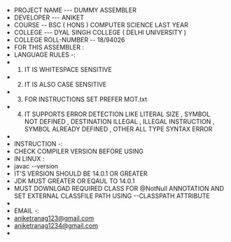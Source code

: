 
 * PROJECT NAME --- DUMMY ASSEMBLER
 * DEVELOPER --- ANIKET
 * COURSE -- BSC ( HONS ) COMPUTER SCIENCE LAST YEAR
 * COLLEGE --- DYAL SINGH COLLEGE ( DELHI UNIVERSITY )
 * COLLEGE ROLL-NUMBER -- 18/94026
 *  FOR THIS ASSEMBLER :
 *  LANGUAGE RULES -:
 *  1. IT IS WHITESPACE SENSITIVE
 *  2. IT IS ALSO CASE SENSITIVE
 *  3. FOR INSTRUCTIONS SET PREFER MOT.txt
 *  4. IT SUPPORTS ERROR DETECTION LIKE LITERAL SIZE , SYMBOL NOT DEFINED , DESTINATION ILLEGAL , ILLEGAL INSTRUCTION , SYMBOL ALREADY DEFINED  , OTHER ALL TYPE         SYNTAX ERROR
 *
 *  INSTRUCTION -:
 *  CHECK COMPILER VERSION BEFORE USING 
 *  IN LINUX :
 *  javac --version
 *  IT'S VERSION SHOULD BE 14.0.1 OR GREATER
 *  JDK MUST GREATER OR EQAUL TO  14.0.1
 *  MUST DOWNLOAD REQUIRED CLASS FOR @NotNull ANNOTATION AND SET EXTERNAL CLASSFILE PATH USING --CLASSPATH ATTRIBUTE 
 *
 *  EMAIL -:
 * aniketranag123@gmail.com
 * aniketranag1234@gmail.com
 *
